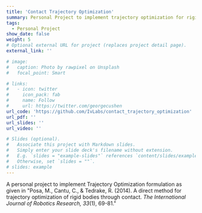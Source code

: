 ```yaml
---
title: 'Contact Trajectory Optimization'
summary: Personal Project to implement trajectory optimization for rigid bodies in contact
tags:
  - Personal Project
show_date: false
weight: 5
# Optional external URL for project (replaces project detail page).
external_link: ''

# image:
#   caption: Photo by rawpixel on Unsplash
#   focal_point: Smart

# links:
#   - icon: twitter
#     icon_pack: fab
#     name: Follow
#     url: https://twitter.com/georgecushen
url_code: 'https://github.com/IvLabs/contact_trajectory_optimization'
url_pdf: ''
url_slides: ''
url_video: ''

# Slides (optional).
#   Associate this project with Markdown slides.
#   Simply enter your slide deck's filename without extension.
#   E.g. `slides = "example-slides"` references `content/slides/example-slides.md`.
#   Otherwise, set `slides = ""`.
# slides: example
---
```


A personal project to implement Trajectory Optimization formulation as given in "Posa, M., Cantu, C., & Tedrake, R. (2014). A direct method for trajectory optimization of rigid bodies through contact. *The International Journal of Robotics Research, 33*(1), 69-81."